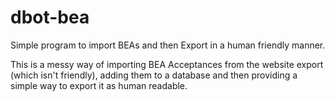 # dbot-bea
Simple program to import BEAs and then Export in a human friendly manner.

This is a messy way of importing BEA Acceptances from the website export (which isn't friendly), adding them to a database and then providing a simple way to export it as human readable.
